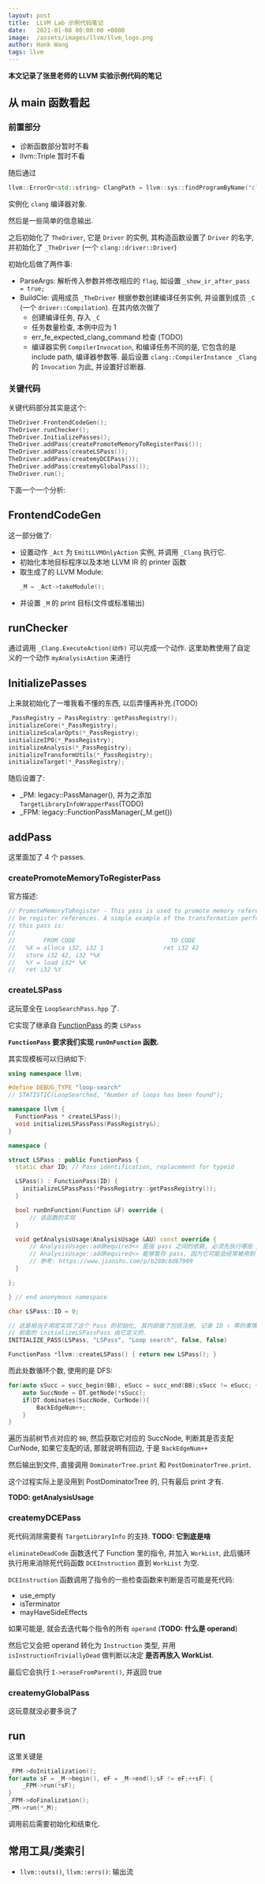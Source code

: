 ```yaml
---
layout: post
title:  LLVM Lab 示例代码笔记
date:   2021-01-08 00:00:00 +0800
image:  /assets/images/llvm/llvm_logo.png
author: Hank Wang
tags: llvm
---
```


  
**本文记录了张昱老师的 LLVM 实验示例代码的笔记**

## 从 main 函数看起

### 前置部分

- 诊断函数部分暂时不看
- llvm::Triple 暂时不看

随后通过
```cpp
llvm::ErrorOr<std::string> ClangPath = llvm::sys::findProgramByName("clang");
```
实例化 `clang` 编译器对象.

然后是一些简单的信息输出.

之后初始化了 `TheDriver`, 它是 `Driver` 的实例, 其构造函数设置了 `Driver` 的名字, 并初始化了 `_TheDriver` (一个 `clang::driver::Driver`)

初始化后做了两件事:
- ParseArgs: 解析传入参数并修改相应的 `flag`, 如设置 `_show_ir_after_pass = true;`
- BuildCIe: 调用成员 `_TheDriver` 根据参数创建编译任务实例, 并设置到成员 `_C` (一个 `driver::Compilation`). 在其内依次做了 
  - 创建编译任务, 存入 `_C`
  - 任务数量检查, 本例中应为 1
  - err_fe_expected_clang_command 检查 (TODO)
  - 编译器实例 `CompilerInvocation`, 和编译任务不同的是, 它包含的是 include path, 编译器参数等. 最后设置 `clang::CompilerInstance _Clang` 的 `Invocation` 为此, 并设置好诊断器.

### 关键代码

关键代码部分其实是这个:
```cpp
TheDriver.FrontendCodeGen();
TheDriver.runChecker();
TheDriver.InitializePasses();
TheDriver.addPass(createPromoteMemoryToRegisterPass());
TheDriver.addPass(createLSPass());
TheDriver.addPass(createmyDCEPass());
TheDriver.addPass(createmyGlobalPass());
TheDriver.run();
```

下面一个一个分析:

## FrontendCodeGen

这一部分做了:
- 设置动作 `_Act` 为 `EmitLLVMOnlyAction` 实例, 并调用 `_Clang` 执行它.
- 初始化本地目标程序以及本地 LLVM IR 的 printer 函数
- 取生成了的 LLVM Module:
  ```cpp
  _M = _Act->takeModule();
  ```
- 并设置 `_M` 的 print 目标(文件或标准输出)

## runChecker

通过调用 `_Clang.ExecuteAction(动作)` 可以完成一个动作. 这里助教使用了自定义的一个动作 `myAnalysisAction` 来进行

## InitializePasses

上来就初始化了一堆我看不懂的东西, 以后弄懂再补充.(TODO)
```cpp
_PassRegistry = PassRegistry::getPassRegistry();
initializeCore(*_PassRegistry);
initializeScalarOpts(*_PassRegistry);
initializeIPO(*_PassRegistry);
initializeAnalysis(*_PassRegistry);
initializeTransformUtils(*_PassRegistry);
initializeTarget(*_PassRegistry);
```

随后设置了:
- _PM: legacy::PassManager(), 并为之添加 `TargetLibraryInfoWrapperPass`(TODO)
- _FPM: legacy::FunctionPassManager(_M.get())

## addPass

这里面加了 4 个 passes.

### createPromoteMemoryToRegisterPass

官方描述:
```cpp
// PromoteMemoryToRegister - This pass is used to promote memory references to
// be register references. A simple example of the transformation performed by
// this pass is:
//
//        FROM CODE                           TO CODE
//   %X = alloca i32, i32 1                 ret i32 42
//   store i32 42, i32 *%X
//   %Y = load i32* %X
//   ret i32 %Y
```

### createLSPass

这玩意全在 `LoopSearchPass.hpp` 了.

它实现了继承自 [FunctionPass](https://llvm.org/doxygen/classllvm_1_1FunctionPass.html) 的类 `LSPass`

**`FunctionPass` 要求我们实现 `runOnFunction` 函数.**

其实现模板可以归纳如下:
```cpp
using namespace llvm;

#define DEBUG_TYPE "loop-search"
// STATISTIC(LoopSearched, "Number of loops has been found");

namespace llvm {
  FunctionPass * createLSPass();
  void initializeLSPassPass(PassRegistry&);
}

namespace {

struct LSPass : public FunctionPass {
  static char ID; // Pass identification, replacement for typeid

  LSPass() : FunctionPass(ID) {
    initializeLSPassPass(*PassRegistry::getPassRegistry());
  }

  bool runOnFunction(Function &F) override {
      // 该函数的实现
  }

  void getAnalysisUsage(AnalysisUsage &AU) const override {
      // AnalysisUsage::addRequired<> 是指 pass 之间的依赖, 必须先执行哪些 pass 才能执行本 pass
      // AnalysisUsage::addRequired<> 能够暂存 pass, 因为它可能会经常被用到
      // 参考: https://www.jianshu.com/p/b280c8d67909
  }

};

} // end anonymous namespace

char LSPass::ID = 0;

// 这是相当于用宏实现了这个 Pass 的初始化, 其内部做了包括注册, 记录 ID ↑ 等的事情.
// 前面的 initializeLSPassPass 由它定义的.
INITIALIZE_PASS(LSPass, "LSPass", "Loop search", false, false)

FunctionPass *llvm::createLSPass() { return new LSPass(); }
```

而此处数循环个数, 使用的是 DFS:
```cpp
for(auto sSucc = succ_begin(BB), eSucc = succ_end(BB);sSucc != eSucc; ++sSucc){
    auto SuccNode = DT.getNode(*sSucc);
    if(DT.dominates(SuccNode, CurNode)){
        BackEdgeNum++;
    }
}
```
遍历当前树节点对应的 `BB`, 然后获取它对应的 SuccNode, 判断其是否支配 CurNode, 如果它支配的话, 那就说明有回边, 于是 `BackEdgeNum++`

然后输出到文件, 直接调用 `DominatorTree.print` 和 `PostDominatorTree.print`. 

这个过程实际上是没用到 PostDominatorTree 的, 只有最后 print 才有.

**TODO: getAnalysisUsage**

### createmyDCEPass

死代码消除需要有 `TargetLibraryInfo` 的支持. **TODO: 它到底是啥**

`eliminateDeadCode` 函数迭代了 Function 里的指令, 并加入 `WorkList`, 此后循环执行用来消除死代码函数 `DCEInstruction` 直到 `WorkList` 为空.

`DCEInstruction` 函数调用了指令的一些检查函数来判断是否可能是死代码:
- use_empty
- isTerminator
- mayHaveSideEffects

如果可能是, 就会去迭代每个指令的所有 `operand` (**TODO: 什么是 operand**)

然后它又会把 operand 转化为 `Instruction` 类型, 并用 `isInstructionTriviallyDead` 做判断以决定 **是否再放入 WorkList**.

最后它会执行 `I->eraseFromParent()`, 并返回 true

### createmyGlobalPass

这玩意就没必要多说了

## run

这里关键是
```cpp
_FPM->doInitialization();
for(auto sF = _M->begin(), eF = _M->end();sF != eF;++sF) {
    _FPM->run(*sF);
}
_FPM->doFinalization();
_PM->run(*_M);
```

调用前后需要初始化和结束化.







## 常用工具/类索引

- `llvm::outs()`, `llvm::errs()`: 输出流